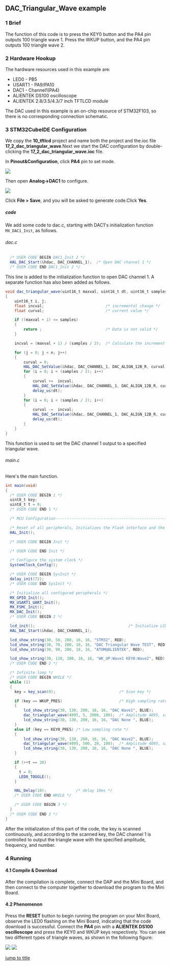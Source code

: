 ## DAC_Triangular_Wave example<a name="brief"></a>

### 1 Brief
The function of this code is to press the KEY0 button and the PA4 pin outputs 100 triangle wave 1. Press the WKUP button, and the PA4 pin outputs 100 triangle wave 2.
### 2 Hardware Hookup
The hardware resources used in this example are:
+ LED0 - PB5
+ USART1 - PA9/PA10
+ DAC1 - Channel1(PA4)
+ ALIENTEK DS100 oscilloscope
+ ALIENTEK  2.8/3.5/4.3/7 inch TFTLCD module

The DAC used in this example is an on-chip resource of STM32F103, so there is no corresponding connection schematic.

### 3 STM32CubeIDE Configuration

We copy the **10_tftlcd** project and name both the project and the.ioc file **17_2_dac_triangular_wave**.Next we start the DAC configuration by double-clicking the **17_2_dac_triangular_wave.ioc** file.

In **Pinout&Configuration**, click **PA4** pin to set mode.

<img src="../../1_docs/3_figures/17_2_dac_triangular_wave/01_pin.png">

Then open **Analog->DAC1** to configure.

<img src="../../1_docs/3_figures/17_2_dac_triangular_wave/02_config.png">

Click **File > Save**, and you will be asked to generate code.Click **Yes**.

##### code
We add some code to dac.c, starting with DAC1's initialization function ``MX_DAC1_Init``, as follows.
###### dac.c
```c#
  /* USER CODE BEGIN DAC1_Init 2 */
  HAL_DAC_Start(&hdac, DAC_CHANNEL_1);  /* Open DAC channel 1 */
  /* USER CODE END DAC1_Init 2 */
```
This line is added to the initialization function to open DAC channel 1.
A separate function has also been added as follows.
```c#
void dac_triangular_wave(uint16_t maxval, uint16_t dt, uint16_t samples, uint16_t n)
{
    uint16_t i, j;
    float incval;                           /* incremental change */
    float curval;                           /* current value */

    if ((maxval + 1) <= samples)
    {
        return ;                            /* Data is not valid */
    }

    incval = (maxval + 1) / (samples / 2);  /* Calculate the increment */

    for (j = 0; j < n; j++)
    {
        curval = 0;
        HAL_DAC_SetValue(&hdac, DAC_CHANNEL_1, DAC_ALIGN_12B_R, curval);      /* I'm going to print 0 first. */
        for (i = 0; i < (samples / 2); i++)                                   /* Output rising edge */
        {
            curval +=  incval;                                                /* New output value */
            HAL_DAC_SetValue(&hdac, DAC_CHANNEL_1, DAC_ALIGN_12B_R, curval);
            delay_us(dt);                                                     /* delay 5ms */
        }
        for (i = 0; i < (samples / 2); i++)                                   /* Output falling edge */
        {
            curval -=  incval;                                                /* New output value */
            HAL_DAC_SetValue(&hdac, DAC_CHANNEL_1, DAC_ALIGN_12B_R, curval);
            delay_us(dt);                                                     /* delay 5ms */
        }
    }
}
```
This function is used to set the DAC channel 1 output to a specified triangular wave.

###### main.c
Here's the main function.
```c#
int main(void)
{
  /* USER CODE BEGIN 1 */
  uint8_t key;
  uint8_t t = 0;
  /* USER CODE END 1 */

  /* MCU Configuration--------------------------------------------------------*/

  /* Reset of all peripherals, Initializes the Flash interface and the Systick. */
  HAL_Init();

  /* USER CODE BEGIN Init */

  /* USER CODE END Init */

  /* Configure the system clock */
  SystemClock_Config();

  /* USER CODE BEGIN SysInit */
  delay_init(72);
  /* USER CODE END SysInit */

  /* Initialize all configured peripherals */
  MX_GPIO_Init();
  MX_USART1_UART_Init();
  MX_FSMC_Init();
  MX_DAC_Init();
  /* USER CODE BEGIN 2 */

  lcd_init();                                         /* Initialize LCD */
  HAL_DAC_Start(&hdac, DAC_CHANNEL_1);

  lcd_show_string(30, 50, 200, 16, 16, "STM32", RED);
  lcd_show_string(30, 70, 200, 16, 16, "DAC Triangular Wave TEST", RED);
  lcd_show_string(30, 90, 200, 16, 16, "ATOM@ALIENTEK", RED);

  lcd_show_string(30, 110, 200, 16, 16, "WK_UP:Wave1 KEY0:Wave2", RED);
  /* USER CODE END 2 */

  /* Infinite loop */
  /* USER CODE BEGIN WHILE */
  while (1)
  {
    key = key_scan(0);                            /* Scan key */

    if (key == WKUP_PRES)                         /* High sampling rate */
    {
        lcd_show_string(30, 130, 200, 16, 16, "DAC Wave1", BLUE);
        dac_triangular_wave(4095, 5, 2000, 100);  /* Amplitude 4095, sampling point interval 5us,2000 sampling points,100 waveforms */
        lcd_show_string(30, 130, 200, 16, 16, "DAC None ", BLUE);
    }
    else if (key == KEY0_PRES) /* Low sampling rate */
    {
        lcd_show_string(30, 130, 200, 16, 16, "DAC Wave2", BLUE);
        dac_triangular_wave(4095, 500, 20, 100);  /* Amplitude 4095, sampling point interval 500us,20 sampling points,100 waveforms */
        lcd_show_string(30, 130, 200, 16, 16, "DAC None ", BLUE);
    }

    if (++t == 20)
    {
      t = 0;
      LED0_TOGGLE();
    }

    HAL_Delay(10);             /* delay 10ms */
    /* USER CODE END WHILE */

    /* USER CODE BEGIN 3 */
  }
  /* USER CODE END 3 */
}
```
After the initialization of this part of the code, the key is scanned continuously, and according to the scanned key, the DAC channel 1 is controlled to output the triangle wave with the specified amplitude, frequency, and number.


### 4 Running
#### 4.1 Compile & Download
After the compilation is complete, connect the DAP and the Mini Board, and then connect to the computer together to download the program to the Mini Board.
#### 4.2 Phenomenon
Press the **RESET** button to begin running the program on your Mini Board, observe the LED0 flashing on the Mini Board, indicating that the code download is successful. Connect the **PA4** pin with a **ALIENTEK DS100 oscilloscope** and press the KEY0 and WKUP keys respectively. You can see two different types of triangle waves, as shown in the following figure:

<img src="../../1_docs/3_figures/17_2_dac_triangular_wave/03_wave1.png">

<img src="../../1_docs/3_figures/17_2_dac_triangular_wave/04_wave2.png">

[jump to title](#brief)
